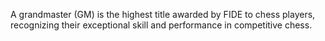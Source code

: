 A grandmaster (GM) is the highest title awarded by FIDE to chess players, recognizing their exceptional skill and performance in competitive chess.
